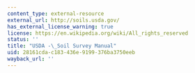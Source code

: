 ```yaml
---
content_type: external-resource
external_url: http://soils.usda.gov/
has_external_license_warning: true
license: https://en.wikipedia.org/wiki/All_rights_reserved
status: ''
title: "USDA -\_Soil Survey Manual"
uid: 28161cda-c183-436e-9199-376ba3750eeb
wayback_url: ''
---
```

